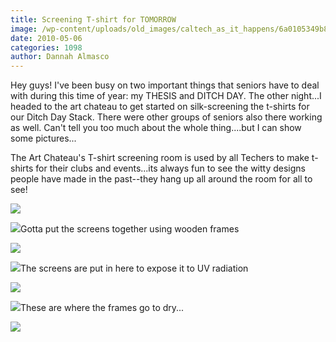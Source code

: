```yaml
---
title: Screening T-shirt for TOMORROW
image: /wp-content/uploads/old_images/caltech_as_it_happens/6a0105349b8251970b01348083f9ab970c.jpg
date: 2010-05-06
categories: 1098
author: Dannah Almasco
---
```


Hey guys!
I've been busy on two important things that seniors have to deal with during this time of year: my THESIS and DITCH DAY. 
The other night...I headed to the art chateau to get started on silk-screening the t-shirts for our Ditch Day Stack. There were other groups of seniors also there working as well. Can't tell you too much about the whole thing....but I can show some pictures...

The Art Chateau's T-shirt screening room is used by all Techers to make t-shirts for their clubs and events...its always fun to see the witty designs people have made in the past--they hang up all around the room for all to see! 

![](/old_images/caltech_as_it_happens/6a0105349b8251970b0133ed507723970b.jpg)

![](/old_images/caltech_as_it_happens/6a0105349b8251970b0133ed5078e3970b.jpg)Gotta put the screens together using wooden frames

![](/old_images/caltech_as_it_happens/6a0105349b8251970b01348083fc67970c.jpg)

![](/old_images/caltech_as_it_happens/6a0105349b8251970b01348083fdca970c.jpg)The screens are put in here to expose it to UV radiation 

![](/old_images/caltech_as_it_happens/6a0105349b8251970b0133ed507c37970b.jpg)

![](/old_images/caltech_as_it_happens/6a0105349b8251970b01348083ff85970c.jpg)These are where the frames go to dry...


![](/old_images/caltech_as_it_happens/6a0105349b8251970b0133ed507d83970b.jpg)
